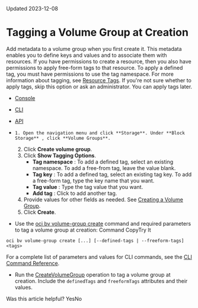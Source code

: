 Updated 2023-12-08
# Tagging a Volume Group at Creation
Add metadata to a volume group when you first create it. This metadata enables you to define keys and values and to associate them with resources.
If you have permissions to create a resource, then you also have permissions to apply free-form tags to that resource. To apply a defined tag, you must have permissions to use the tag namespace. For more information about tagging, see [Resource Tags](https://docs.oracle.com/iaas/Content/General/Concepts/resourcetags.htm). If you're not sure whether to apply tags, skip this option or ask an administrator. You can apply tags later.
  * [Console](https://docs.oracle.com/en-us/iaas/Content/Block/Concepts/tag-create-volume-group.htm)
  * [CLI](https://docs.oracle.com/en-us/iaas/Content/Block/Concepts/tag-create-volume-group.htm)
  * [API](https://docs.oracle.com/en-us/iaas/Content/Block/Concepts/tag-create-volume-group.htm)


  *     1. Open the navigation menu and click **Storage**. Under **Block Storage** , click **Volume Groups**.
    2. Click **Create volume group**.
    3. Click **Show Tagging Options**.
       * **Tag namespace** : To add a defined tag, select an existing namespace. To add a free-from tag, leave the value blank.
       * **Tag key** : To add a defined tag, select an existing tag key. To add a free-form tag, type the key name that you want.
       * **Tag value** : Type the tag value that you want.
       * **Add tag** : Click to add another tag.
    4. Provide values for other fields as needed.
See [Creating a Volume Group](https://docs.oracle.com/en-us/iaas/Content/Block/Concepts/create-volume-group.htm#top "Create a volume group in the Block Volume service.").
    5. Click **Create**.
  * Use the [oci bv volume-group create](https://docs.oracle.com/iaas/tools/oci-cli/latest/oci_cli_docs/cmdref/bv/volume-group/create.html) command and required parameters to tag a volume group at creation:
Command
CopyTry It
```
oci bv volume-group create [...] [--defined-tags | --freeform-tags] <tags>
```

For a complete list of parameters and values for CLI commands, see the [CLI Command Reference](https://docs.oracle.com/iaas/tools/oci-cli/latest).
  * Run the [CreateVolumeGroup](https://docs.oracle.com/iaas/api/#/en/iaas/latest/VolumeGroup/CreateVolumeGroup) operation to tag a volume group at creation. Include the `definedTags` and `freeformTags` attributes and their values.


Was this article helpful?
YesNo

